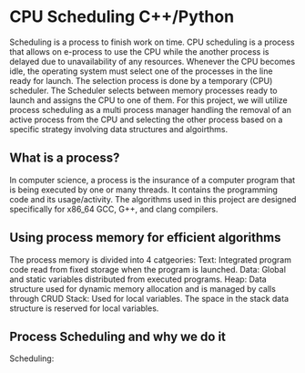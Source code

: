 # CPU Scheduling C++/Python
Scheduling is a process to finish work on time. CPU scheduling is a process that allows on e-process to use the CPU while the another process is delayed due to unavailability of any resources. Whenever the CPU becomes idle, the operating system must select one of the processes in the line ready for launch. The selection process is done by a temporary (CPU) scheduler. The Scheduler selects between memory processes ready to launch and assigns the CPU to one of them. For this project, we will utilize process scheduling as a multi process manager handling the removal of an active process from the CPU and selecting the other process based on a specific strategy involving data structures and algoirthms.

## What is a process?
 In computer science, a process is the insurance of a computer program that is being executed by one or many threads. It contains the programming code and its usage/activity. The algorithms used in this project are designed specifically for x86_64 GCC, G++, and clang compilers.
 
 ## Using process memory for efficient algorithms
 The process memory is divided into 4 catgeories:
  Text:
    Integrated program code read from fixed storage when the program is launched.
  Data:
    Global and static variables distributed from executed programs.
  Heap:
   Data structure used for dynamic memory allocation and is managed by calls through CRUD
  Stack:
   Used for local variables. The space in the stack data structure is reserved for local variables.

## Process Scheduling and why we do it
  Scheduling:
    
